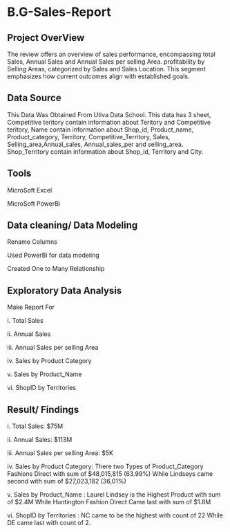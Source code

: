 # B.G-Sales-Report

## Project OverView

The review offers an overview of sales performance, encompassing total Sales, Annual Sales and Annual Sales per selling Area. profitability by Selling Areas, categorized by Sales and Sales Location. This segment emphasizes how current outcomes align with established goals.

## Data Source

This Data Was Obtained From Utiva Data School. This data has 3 sheet, Competitive teritory contain information about Teritory and Competitive teritory, Name  contain information about Shop_id, Product_name, Product_category, Territory, Competitive_Territory, Sales,	Selling_area,Annual_sales, Annual_sales_per and selling_area. Shop_Territory contain information about Shop_id, Territory and City.


## Tools  

MicroSoft Excel 

MicroSoft PowerBi

## Data cleaning/ Data Modeling

Rename Columns 

Used PowerBi for data modeling

Created One to Many Relationship

## Exploratory Data Analysis

Make Report For

i. Total Sales

ii. Annual Sales

iii. Annual Sales per selling Area

iv.  Sales by Product Category

v.  Sales by Product_Name 

vi.  ShopID by Territories 

## Result/ Findings

i. Total Sales: $75M

ii. Annual Sales: $113M

iii. Annual Sales per selling Area: $5K

iv. Sales by Product Category: There two Types of Product_Category Fashions Direct with sum of $48,015,815 (63.99%) While Lindseys came second with sum of $27,023,182 (36,01%)
 
v. Sales by Product_Name : Laurel Lindsey is the Highest Product with sum of $2.4M While Huntington Fashion Direct Came last with sum of $1.8M

vi.  ShopID by Territories : NC came to be the highest with count of 22 While DE came last with count of 2.


